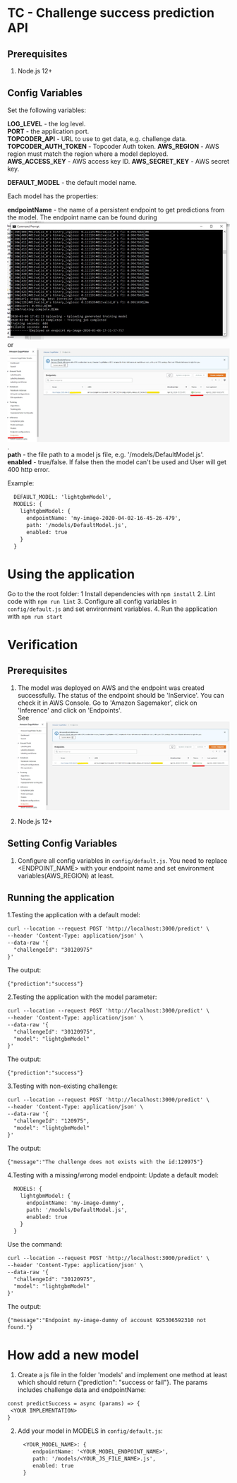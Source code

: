 # TC - Challenge success prediction API

## Prerequisites
1. Node.js 12+

## Config Variables
Set the following variables:
 
 **LOG_LEVEL** - the log level.  
 **PORT**  - the application port.  
 **TOPCODER_API** - URL to use to get data, e.g. challenge data.  
 **TOPCODER_AUTH_TOKEN** - Topcoder Auth token.
 **AWS_REGION** - AWS region must match the region where a model deployed.  
 **AWS_ACCESS_KEY** - AWS access key ID. 
 **AWS_SECRET_KEY** - AWS secret key.

 **DEFAULT_MODEL** - the default model name. 

 Each model has the properties:

 **endpointName** - the name of a persistent endpoint to get predictions from the model.
 The endpoint name can be found during ![deploying a model](./docs/screenshots/deploy.jpg) 
 or ![in AWS Console](./docs/screenshots/sagemaker-endpoint.jpg).   
 **path** - the file path to a model js file, e.g. '/models/DefaultModel.js'.  
 **enabled** - true/false. If false then the model can't be used and User will get 400 http error.  

Example: 
```
  DEFAULT_MODEL: 'lightgbmModel',
  MODELS: {
    lightgbmModel: {
      endpointName: 'my-image-2020-04-02-16-45-26-479',
      path: '/models/DefaultModel.js',
      enabled: true
    }
  }
```
# Using the application
Go to the the root folder:
1  Install dependencies with `npm install`
2. Lint code with `npm run lint` 
3. Configure all config variables in `config/default.js` and set environment variables. 
4. Run the application with `npm run start`

# Verification
## Prerequisites
1. The model was deployed on AWS and the endpoint was created successfully. 
The status of the endpoint should be 'InService'. You can check it in AWS Console.
Go to 'Amazon Sagemaker', click on 'Inference' and click on 'Endpoints'.  
See ![the status of the endpoint](./docs/screenshots/sagemaker-endpoint.jpg)

2. Node.js 12+

## Setting Config Variables 
1. Configure all config variables in `config/default.js`. 
You need to replace <ENDPOINT_NAME> with your endpoint name and set environment variables(AWS_REGION) at least. 

## Running the application
1.Testing the application with a default model:

```
curl --location --request POST 'http://localhost:3000/predict' \
--header 'Content-Type: application/json' \
--data-raw '{
  "challengeId": "30120975"
}'
```
The output:
```
{"prediction":"success"}
``` 

2.Testing the application with the model parameter:

```
curl --location --request POST 'http://localhost:3000/predict' \
--header 'Content-Type: application/json' \
--data-raw '{
  "challengeId": "30120975",
  "model": "lightgbmModel"
}'
``` 
The output:
```
{"prediction":"success"}
``` 

3.Testing with non-existing challenge:
```
curl --location --request POST 'http://localhost:3000/predict' \
--header 'Content-Type: application/json' \
--data-raw '{
  "challengeId": "120975",
  "model": "lightgbmModel"
}'
```
The output:
```
{"message":"The challenge does not exists with the id:120975"}  
```

4.Testing with a missing/wrong model endpoint:
Update a default model:
``` 
  MODELS: {
    lightgbmModel: {
      endpointName: 'my-image-dummy',
      path: '/models/DefaultModel.js',
      enabled: true
    }
  }
```
Use the command:
```
curl --location --request POST 'http://localhost:3000/predict' \
--header 'Content-Type: application/json' \
--data-raw '{
  "challengeId": "30120975",
  "model": "lightgbmModel"
}'
```
The output:
```
{"message":"Endpoint my-image-dummy of account 925306592310 not found."}
```

# How add a new model 
1. Create a js file in the folder 'models' and implement one method at least
which should return {"prediction": "success or fail"}.
The params includes challenge data and endpointName: 
```
const predictSuccess = async (params) => {
 <YOUR IMPLEMENTATION>
}
```
2. Add your model in MODELS in `config/default.js`:
```
     <YOUR_MODEL_NAME>: {
        endpointName: '<YOUR_MODEL_ENDPOINT_NAME>',
        path: '/models/<YOUR_JS_FILE_NAME>.js',
        enabled: true
     }
```
